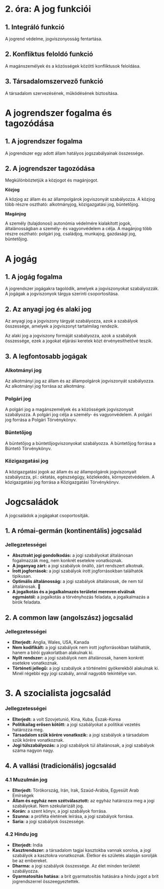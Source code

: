 # 2. óra: A jog funkciói

## 1. Integráló funkció

A jogrend védelme, jogviszonyosság fentartása.

## 2. Konfliktus feloldó funkció

A magánszemélyek és a közösségek közötti konfliktusok feloldása.

## 3. Társadalomszervező funkció

A társadalom szervezésének, működésének biztosítása.

# A jogrendszer fogalma és tagozódása

## 1. A jogrendszer fogalma

A jogrendszer egy adott állam hatályos jogszabályainak összessége.

## 2. A jogrendszer tagozódása

Megkülönböztetjük a közjogot és magánjogot.

**Közjog**

A közjog az állam és az állampolgárok jogviszonyát szabályozza. A közjog több részre osztható: alkotmányjog, közigazgatási jog, büntetőjog.

**Magánjog**

A személy (tulajdonosi) autonómia védelmére kialakított jogok, általánosságban a személy- és vagyonvédelem a célja. A magánjog több részre osztható: polgári jog, családjog, munkajog, gazdasági jog, büntetőjog.

# A jogág

## 1. A jogág fogalma

A jogrendszer jogágakra tagolódik, amelyek a jogviszonyokat szabályozzák. A jogágak a jogviszonyok tárgya szerinti csoportosítása.

## 2. Az anyagi jog és alaki jog

Az anyagi jog a jogviszony tárgyát szabályozza, azok a szabályok összessége, amelyek a jogviszonyt tartalmilag rendezik.

Az alaki jog a jogviszony formáját szabályozza, azok a szabályok összessége, ezek a jogokat eljárási keretek közt érvényesíthetővé teszik.

## 3. A legfontosabb jogágak

### Alkotmányi jog

Az alkotmányi jog az állam és az állampolgárok jogviszonyát szabályozza. Az alkotmányi jog forrása az alkotmány.

### Polgári jog

A polgári jog a magánszemélyek és a közösségek jogviszonyait szabályozza. A polgári jog célja a személy- és vagyonvédelem. A polgári jog forrása a Polgári Törvénykönyv.

### Büntetőjog

A büntetőjog a büntetőjogviszonyokat szabályozza. A büntetőjog forrása a Büntető Törvénykönyv.

### Közigazgatási jog

A közigazgatási jogok az állam és az állampolgárok jogviszonyait szabályozza, pl.: oktatás, egészségügy, közlekedés, környezetvédelem. A közigazgatási jog forrása a Közigazgatási Törvénykönyv.

# Jogcsaládok

A jogcsaládok a jogágakat csoportosítják.

## 1. A római-germán (kontinentális) jogcsalád

### Jellegzetességei

- **Absztrakt jogi gondolkodás:** a jogi szabályokat általánosan fogalmazzák meg, nem konkrét esetekre vonatkoznak.
- **A joganyag zárt:** a jogi szabályok önálló, zárt rendszert alkotnak.
- **Írott jogforrások:** a jogi szabályok írott jogforrásokban találhatók tipikusan.
- **Optimális általánosság:** a jogi szabályok általánosak, de nem túl általánosak. 💩
- **A jogalkotás és a jogalkalmazés területei mereven elválnak egymástól:** a jogalkotás a törvényhozás feladata, a jogalkalmazás a bírók feladata.

## 2. A common law (angolszász) jogcsalád

### Jellegzetességei

- **Elterjedt:** Anglia, Wales, USA, Kanada
- **Nem kodifikált:** a jogi szabályok nem írott jogforrásokban találhatók, hanem a bírói gyakorlatban alakulnak ki.
- **Nyílt rendszer:** a jogi szabályok nem általánosak, hanem konkrét esetekre vonatkoznak.
- **Történeti jellegű:** a jogi szabályok a történelmi gyökerekből alakulnak ki. Minél régebbi egy jogi szabály, annál nagyobb tekintélye van.

# 3. A szocialista jogcsalád

### Jellegzetességei

- **Elterjedt:** a volt Szovjetunió, Kína, Kuba, Észak-Korea
- **Politikailag erősen kötött:** a jogi szabályokat a politikai vezetés határozza meg.
- **Társadalom szűk körére vonatkozik:** a jogi szabályok a társadalom szűk körére vonatkoznak.
- **Jogi túlszabályozás:** a jogi szabályok túl általánosak, a jogi szabályok száma nagyon nagy.

## 4. A vallási (tradicionális) jogcsalád

### 4.1 Muzulmán jog

- **Elterjedt:** Törökország, Irán, Irak, Szaúd-Arábia, Egyesült Arab Emírségek
- **Állam és egyház nem szétválasztott:** az egyház határozza meg a jogi szabályokat. Nem szekularizált jog.
- **Korán:** a szent könyv, a jogi szabályok forrása.
- **Szunna:** a próféta életének leírása, a jogi szabályok forrása.
- **Saria:** a jogi szabályok összessége.

### 4.2 Hindu jog

- **Elterjedt:** India
- **Kasztrendszer:** a társadalom tagjai kasztokba vannak sorolva, a jogi szabályok a kasztokra vonatkoznak. Életkor és születés alapján sorolják be az embereket.
- **Dharma:** a jogi szabályok összessége. Az élet minden területét szabályozza.
- **Gyarmatosítás hatása:** a brit gyarmatosítás hatására a hindu jogot a brit jogrendszerrel összeegyeztették.
